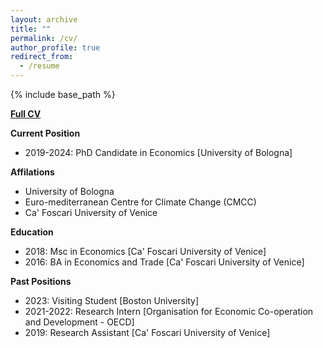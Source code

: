 ```yaml
---
layout: archive
title: ""
permalink: /cv/
author_profile: true
redirect_from:
  - /resume
---
```


{% include base_path %}

[**Full CV**](https://fpavanello.github.io/files/CV.pdf)

**Current Position**  
- 2019-2024: PhD Candidate in Economics \[University of Bologna\]


**Affilations**  
- University of Bologna
- Euro-mediterranean Centre for Climate Change (CMCC)
- Ca' Foscari University of Venice


**Education**  
- 2018: Msc in Economics \[Ca' Foscari University of Venice\]
- 2016: BA in Economics and Trade \[Ca' Foscari University of Venice\]


**Past Positions**  
- 2023: Visiting Student \[Boston University\]
- 2021-2022: Research Intern \[Organisation for Economic Co-operation and Development - OECD\]
- 2019: Research Assistant \[Ca' Foscari University of Venice\]
